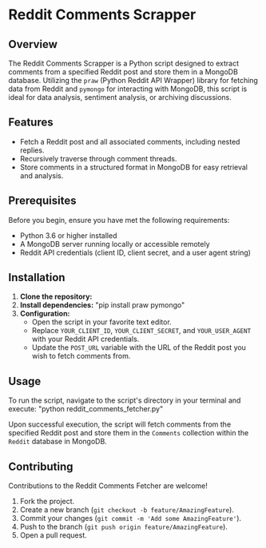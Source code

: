 # Reddit Comments Scrapper

## Overview
The Reddit Comments Scrapper is a Python script designed to extract comments from a specified Reddit post and store them in a MongoDB database. Utilizing the `praw` (Python Reddit API Wrapper) library for fetching data from Reddit and `pymongo` for interacting with MongoDB, this script is ideal for data analysis, sentiment analysis, or archiving discussions.

## Features
- Fetch a Reddit post and all associated comments, including nested replies.
- Recursively traverse through comment threads.
- Store comments in a structured format in MongoDB for easy retrieval and analysis.

## Prerequisites
Before you begin, ensure you have met the following requirements:
- Python 3.6 or higher installed
- A MongoDB server running locally or accessible remotely
- Reddit API credentials (client ID, client secret, and a user agent string)

## Installation
1. **Clone the repository:**
2. **Install dependencies:** "pip install praw pymongo"
3. **Configuration:**
   - Open the script in your favorite text editor.
   - Replace `YOUR_CLIENT_ID`, `YOUR_CLIENT_SECRET`, and `YOUR_USER_AGENT` with your Reddit API credentials.
   - Update the `POST_URL` variable with the URL of the Reddit post you wish to fetch comments from.

## Usage
To run the script, navigate to the script's directory in your terminal and execute:
"python reddit_comments_fetcher.py"

Upon successful execution, the script will fetch comments from the specified Reddit post and store them in the `Comments` collection within the `Reddit` database in MongoDB.

## Contributing
Contributions to the Reddit Comments Fetcher are welcome!

1. Fork the project.
2. Create a new branch (`git checkout -b feature/AmazingFeature`).
3. Commit your changes (`git commit -m 'Add some AmazingFeature'`).
4. Push to the branch (`git push origin feature/AmazingFeature`).
5. Open a pull request.
